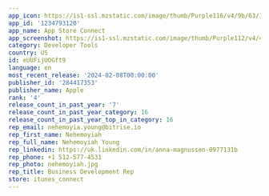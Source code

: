 ```yaml
---
app_icon: https://is1-ssl.mzstatic.com/image/thumb/Purple116/v4/9b/63/17/9b631779-8d1f-0b76-0c53-0a78c1ab5586/AppIcon-0-1x_U007emarketing-0-7-0-85-220-0.png/1024x1024bb.png
app_id: '1234793120'
app_name: App Store Connect
app_screenshot: https://is1-ssl.mzstatic.com/image/thumb/Purple112/v4/4a/28/46/4a2846cd-070a-7db3-56e9-34acfdc3548d/32eed270-7f36-4f05-8466-c502d924143f_iPhone_X_-_01_Apps.png/1242x2688bb.png
category: Developer Tools
country: US
id: eUUFijUOGft9
language: en
most_recent_release: '2024-02-08T00:00:00'
publisher_id: '284417353'
publisher_name: Apple
rank: '4'
release_count_in_past_year: '7'
release_count_in_past_year_category: 16
release_count_in_past_year_top_in_category: 16
rep_email: nehemoyia.young@bitrise.io
rep_first_name: Nehemoyiah
rep_full_name: Nehemoyiah Young
rep_linkedin: https://uk.linkedin.com/in/anna-magnussen-0977131b
rep_phone: +1 512-577-4531
rep_photo: nehemoyiah.jpg
rep_title: Business Development Rep
store: itunes_connect
---
```

